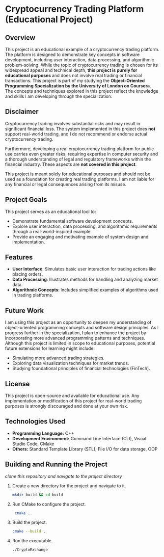 # Cryptocurrency Trading Platform (Educational Project)

## Overview

This project is an educational example of a cryptocurrency trading platform. The platform is designed to demonstrate key concepts in software development, including user interaction, data processing, and algorithmic problem-solving. While the topic of cryptocurrency trading is chosen for its widespread appeal and technical depth, **this project is purely for educational purposes** and does not involve real trading or financial transactions. This project is part of my studying the **Object-Oriented Programming Specialization by the University of London on Coursera**. The concepts and techniques explored in this project reflect the knowledge and skills I am developing through the specialization.

## Disclaimer

Cryptocurrency trading involves substantial risks and may result in significant financial loss. The system implemented in this project does **not** support real-world trading, and I do not recommend or endorse actual cryptocurrency trading. 

Furthermore, developing a real cryptocurrency trading platform for public use carries even greater risks, requiring expertise in computer security and a thorough understanding of legal and regulatory frameworks within the financial industry. These aspects are **not covered in this project**. 

This project is meant solely for educational purposes and should not be used as a foundation for creating real trading platforms. I am not liable for any financial or legal consequences arising from its misuse.

## Project Goals

This project serves as an educational tool to:

- Demonstrate fundamental software development concepts.
- Explore user interaction, data processing, and algorithmic requirements through a real-world-inspired example.
- Provide an engaging and motivating example of system design and implementation.

## Features

- **User Interface**: Simulates basic user interaction for trading actions like placing orders.
- **Data Processing**: Illustrates methods for handling and analyzing market data.
- **Algorithmic Concepts**: Includes simplified examples of algorithms used in trading platforms.

## Future Work
I am using this project as an opportunity to deepen my understanding of object-oriented programming concepts and software design principles. As I progress further in the specialization, I plan to enhance the project by incorporating more advanced programming patterns and techniques.
Although this project is limited in scope to educational purposes, potential future extensions for learning might include:

- Simulating more advanced trading strategies.
- Exploring data visualization techniques for market trends.
- Studying foundational principles of financial technologies (FinTech).

## License

This project is open-source and available for educational use. Any implementation or modification of this project for real-world trading purposes is strongly discouraged and done at your own risk.


## Technologies Used

- **Programming Language:** C++
- **Development Environment:** Command Line Interface (CLI), Visual Studio Code, CMake
- **Others:** Standard Template Library (STL), File I/O for data storage, OOP


## Building and Running the Project
*clone this repository and navigate to the project directory*

1. Create a new directory for the project and navigate to it.
   ```bash
   mkdir build && cd build
   ```
2. Run CMake to configure the project.
   ```bash
    cmake ..
    ```
3. Build the project.
    ```bash
    cmake --build .
    ```
4. Run the executable.
    ```bash
    ./CryptoExchange
    ```
